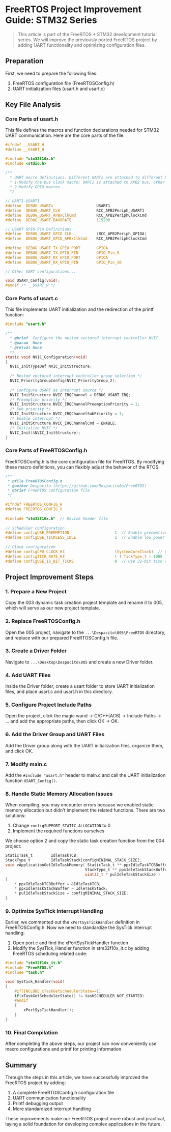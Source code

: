 # FreeRTOS Project Improvement Guide: STM32 Series

> This article is part of the FreeRTOS + STM32 development tutorial series. We will improve the previously ported FreeRTOS project by adding UART functionality and optimizing configuration files.

## Preparation

First, we need to prepare the following files:
1. FreeRTOS configuration file (FreeRTOSConfig.h)
2. UART initialization files (usart.h and usart.c)

## Key File Analysis

### Core Parts of usart.h

This file defines the macros and function declarations needed for STM32 UART communication. Here are the core parts of the file:

```c
#ifndef __USART_H
#define	__USART_H

#include "stm32f10x.h"
#include <stdio.h>

/** 
  * UART macro definitions. Different UARTs are attached to different buses and IOs, which need to be modified when porting:
  * 1-Modify the bus clock macro; UART1 is attached to APB2 bus, other UARTs are attached to APB1 bus
  * 2-Modify GPIO macros
  */
	
// UART1-USART1
#define  DEBUG_USARTx                   USART1
#define  DEBUG_USART_CLK                RCC_APB2Periph_USART1
#define  DEBUG_USART_APBxClkCmd         RCC_APB2PeriphClockCmd
#define  DEBUG_USART_BAUDRATE           115200

// USART GPIO Pin Definitions
#define  DEBUG_USART_GPIO_CLK           (RCC_APB2Periph_GPIOA)
#define  DEBUG_USART_GPIO_APBxClkCmd    RCC_APB2PeriphClockCmd
    
#define  DEBUG_USART_TX_GPIO_PORT       GPIOA   
#define  DEBUG_USART_TX_GPIO_PIN        GPIO_Pin_9
#define  DEBUG_USART_RX_GPIO_PORT       GPIOA
#define  DEBUG_USART_RX_GPIO_PIN        GPIO_Pin_10

// Other UART configurations...

void USART_Config(void);
#endif /* __USART_H */
```

### Core Parts of usart.c

This file implements UART initialization and the redirection of the printf function:

```c
#include "usart.h"

/**
  * @brief  Configure the nested vectored interrupt controller NVIC
  * @param  None
  * @retval None
  */
static void NVIC_Configuration(void)
{
  NVIC_InitTypeDef NVIC_InitStructure;
  
  /* Nested vectored interrupt controller group selection */
  NVIC_PriorityGroupConfig(NVIC_PriorityGroup_2);
  
  /* Configure USART as interrupt source */
  NVIC_InitStructure.NVIC_IRQChannel = DEBUG_USART_IRQ;
  /* Preemption priority */
  NVIC_InitStructure.NVIC_IRQChannelPreemptionPriority = 1;
  /* Sub priority */
  NVIC_InitStructure.NVIC_IRQChannelSubPriority = 1;
  /* Enable interrupt */
  NVIC_InitStructure.NVIC_IRQChannelCmd = ENABLE;
  /* Initialize NVIC */
  NVIC_Init(&NVIC_InitStructure);
}
```

### Core Parts of FreeRTOSConfig.h

FreeRTOSConfig.h is the core configuration file for FreeRTOS. By modifying these macro definitions, you can flexibly adjust the behavior of the RTOS:

```c
/**
 * @file FreeRTOSConfig.h
 * @author Despacito (https://github.com/Despacito0o/FreeRTOS)
 * @brief FreeRTOS configuration file
 */

#ifndef FREERTOS_CONFIG_H
#define FREERTOS_CONFIG_H
 
#include "stm32f10x.h"  // Device header file
 
// Scheduler configuration
#define configUSE_PREEMPTION                    1  // Enable preemptive scheduler
#define configUSE_TICKLESS_IDLE                 1  // Enable low power tickless mode
 
// Clock configuration
#define configCPU_CLOCK_HZ                      (SystemCoreClock)  // CPU clock frequency
#define configTICK_RATE_HZ                      ( ( TickType_t ) 1000 )  // System tick frequency
#define configUSE_16_BIT_TICKS                  0  // Use 32-bit tick counter
```

## Project Improvement Steps

### 1. Prepare a New Project

Copy the 003 dynamic task creation project template and rename it to 005, which will serve as our new project template.

### 2. Replace FreeRTOSConfig.h

Open the 005 project, navigate to the `...\Despacito\005\FreeRTOS` directory, and replace with our prepared FreeRTOSConfig.h file.

### 3. Create a Driver Folder

Navigate to `...\Desktop\Despacito\005` and create a new Driver folder.

### 4. Add UART Files

Inside the Driver folder, create a usart folder to store UART initialization files, and place usart.c and usart.h in this directory.

### 5. Configure Project Include Paths

Open the project, click the magic wand -> C/C++(AC6) -> Include Paths -> ... and add the appropriate paths, then click OK -> OK.

### 6. Add the Driver Group and UART Files

Add the Driver group along with the UART initialization files, organize them, and click OK.

### 7. Modify main.c

Add the `#include "usart.h"` header to main.c and call the UART initialization function `USART_Config()`.

### 8. Handle Static Memory Allocation Issues

When compiling, you may encounter errors because we enabled static memory allocation but didn't implement the related functions. There are two solutions:
1. Change `configSUPPORT_STATIC_ALLOCATION` to 0
2. Implement the required functions ourselves

We choose option 2 and copy the static task creation function from the 004 project:

```c
StaticTask_t        IdleTaskTCB;
StackType_t         IdleTaskStack[configMINIMAL_STACK_SIZE];
void vApplicationGetIdleTaskMemory( StaticTask_t ** ppxIdleTaskTCBBuffer,
                                   StackType_t ** ppxIdleTaskStackBuffer,
                                   uint32_t * pulIdleTaskStackSize )
{
    * ppxIdleTaskTCBBuffer = &IdleTaskTCB;
    * ppxIdleTaskStackBuffer = IdleTaskStack;
    * pulIdleTaskStackSize = configMINIMAL_STACK_SIZE;
}
```

### 9. Optimize SysTick Interrupt Handling

Earlier, we commented out the `xPortSysTickHandler` definition in FreeRTOSConfig.h. Now we need to standardize the SysTick interrupt handling:

1. Open port.c and find the xPortSysTickHandler function
2. Modify the SysTick_Handler function in stm32f10x_it.c by adding FreeRTOS scheduling related code:

```c
#include "stm32f10x_it.h"
#include "FreeRTOS.h"
#include "task.h"

void SysTick_Handler(void)
{
    #if(INCLUDE_xTaskGetSchedulerState==1)
    if(xTaskGetSchedulerState() != taskSCHEDULER_NOT_STARTED)
    #endif
    {
        xPortSysTickHandler();
    }
}
```

### 10. Final Compilation

After completing the above steps, our project can now conveniently use macro configurations and printf for printing information.

## Summary

Through the steps in this article, we have successfully improved the FreeRTOS project by adding:

1. A complete FreeRTOSConfig.h configuration file
2. UART communication functionality
3. Printf debugging output
4. More standardized interrupt handling

These improvements make our FreeRTOS project more robust and practical, laying a solid foundation for developing complex applications in the future. 